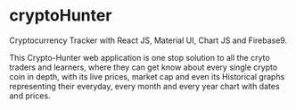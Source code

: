 # cryptoHunter
Cryptocurrency Tracker with React JS, Material UI, Chart JS and Firebase9.

This Crypto-Hunter web application is one stop solution to all the cryto traders and learners, where they can get know about every single crypto coin in depth, with its live prices, market cap and even its Historical graphs representing their everyday, every month and every year chart with dates and prices.

